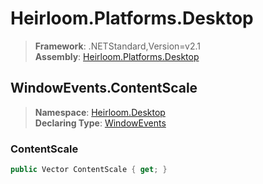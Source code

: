 # Heirloom.Platforms.Desktop

> **Framework**: .NETStandard,Version=v2.1  
> **Assembly**: [Heirloom.Platforms.Desktop][0]  

## WindowEvents.ContentScale

> **Namespace**: [Heirloom.Desktop][0]  
> **Declaring Type**: [WindowEvents][1]  

### ContentScale

```cs
public Vector ContentScale { get; }
```

[0]: ../../../Heirloom.Platforms.Desktop.md
[1]: ../WindowEvents.md
